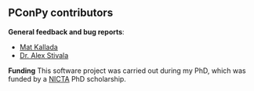 ## PConPy contributors

**General feedback and bug reports**:
- [Mat Kallada](https://github.com/kallada)
- [Dr. Alex Stivala](https://github.com/stivalaa)

**Funding**
This software project was carried out during my PhD, which was funded by a [NICTA](http://www.nicta.com.au/) PhD scholarship.
